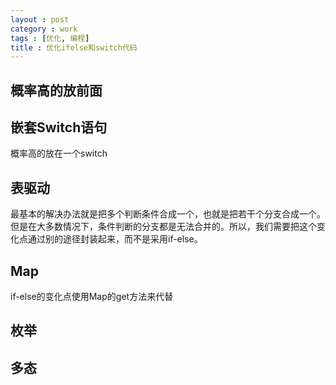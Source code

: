 ```yaml
---
layout : post
category : work
tags : [优化, 编程]
title : 优化ifelse和switch代码
---
```


## 概率高的放前面

## 嵌套Switch语句
概率高的放在一个switch

## 表驱动
最基本的解决办法就是把多个判断条件合成一个，也就是把若干个分支合成一个。但是在大多数情况下，条件判断的分支都是无法合并的。所以，我们需要把这个变化点通过别的途径封装起来，而不是采用if-else。

## Map
if-else的变化点使用Map的get方法来代替

## 枚举

## 多态
